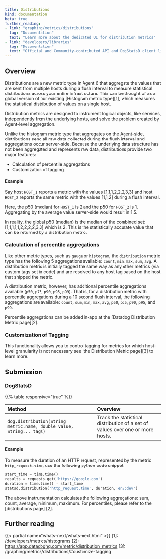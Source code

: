 ```yaml
---
title: Distributions
kind: documentation
beta: true
further_reading:
- link: "graphing/metrics/distributions"
  tag: "Documentation"
  text: "Learn more about the dedicated UI for distribution metrics"
- link: "developers/libraries"
  tag: "Documentation"
  text: "Official and Community-contributed API and DogStatsD client libraries"
---
```


## Overview

Distributions are a new metric type in Agent 6 that aggregate the values that are sent from multiple hosts during a flush interval to measure statistical distributions across your entire infrastructure. This can be thought of as a global version of our existing [Histogram metric type][1], which measures the statistical distribution of values on a single host.

Distribution metrics are designed to instrument logical objects, like services, independently from the underlying hosts, and solve the problem created by Agent-level aggregation.

Unlike the histogram metric type that aggregates on the Agent-side, distributions send all raw data collected during the flush interval and aggregations occur server-side. Because the underlying data structure has not been aggregated and represents raw data, distributions provide two major features:

* Calculation of percentile aggregations
* Customization of tagging

#### Example

Say host `HOST_1` reports a metric with the values [1,1,1,2,2,2,3,3] and host `HOST_2` reports the same metric with the values [1,1,2] during a flush interval.

Here, the p50 (median) for `HOST_1` is 2 and the p50 for `HOST_2` is 1.  Aggregating by the average value server-side would result in 1.5.

In reality, the global p50 (median) is the median of the combined set: [1,1,1,1,1,2,2,2,2,3,3] which is 2. This is the statistically accurate value that can be returned by a distribution metric.

### Calculation of percentile aggregations

Like other metric types, such as `gauge` or `histogram`, the  `distribution` metric type has the following 5 aggregations available: `count`, `min`, `max`, `sum`, `avg`. A distribution metric is initially tagged the same way as any other metrics (via custom tags set in code) and are resolved to any host tag based on the host that shipped the metric.

A distribution metric, however, has additional percentile aggregations available (`p50`, `p75`, `p90`, `p95`, `p99`). That is, for a distribution metric with percentile aggregations during a 10 second flush interval, the following aggregations are available: `count`, `sum`, `min`, `max`, `avg`, `p50`, `p75`, `p90`, `p95`, and `p99`.

Percentile aggregations can be added in-app at the [Datadog Distribution Metric page][2].

### Customization of Tagging

This functionality allows you to control tagging for metrics for which host-level granularity is not necessary see [the Distribution Metric page][3] to learn more.

## Submission

### DogStatsD

{{% table responsive="true" %}}

| Method | Overview |
| :----- | :------- |
| `dog.distribution(String metric.name, double value, String... tags)` | Track the statistical distribution of a set of values over one or more hosts. |

#### Example

To measure the duration of an HTTP request, represented by the metric `http_request.time`, use the following python code snippet:

```python
start_time = time.time()
results = requests.get('https://google.com')
duration = time.time() - start_time
statsd.distribution('http_request.time', duration,'env:dev')
```

The above instrumentation calculates the following aggregations: sum, count, average, minimum, maximum. For percentiles, please refer to the [distributions page] [2].

## Further reading

{{< partial name="whats-next/whats-next.html" >}}
[1]: /developers/metrics/histograms
[2]: https://app.datadoghq.com/metric/distribution_metrics
[3]: /graphing/metrics/distributions/#customize-tagging
